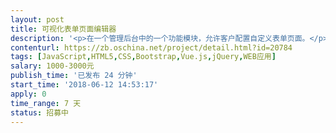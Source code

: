 ```yaml
---                
layout: post       
title: 可视化表单页面编辑器           
description: '<p>在一个管理后台中的一个功能模块，允许客户配置自定义表单页面。</p><p>1、选择表单的模板；</p><p>2、然后基于模板的HTML内容进行可视化编辑。可拖拽表单控件到表单页面中，可编辑控件的特定属性。表单控件包括手机号、邮箱、区块链钱包地址等；</p><p>3、表单控件内容与后台数据对接</p><p>4、兼容PC、移动浏览器</p><p><br></p><p>可使用jquery、bootstrap、VUE等框架</p><p><br></p>'     
contenturl: https://zb.oschina.net/project/detail.html?id=20784      
tags: [JavaScript,HTML5,CSS,Bootstrap,Vue.js,jQuery,WEB应用]            
salary: 1000-3000元          
publish_time: '已发布 24 分钟'         
start_time: '2018-06-12 14:53:17'           
apply: 0                   
time_range: 7 天              
status: 招募中                  
---                 
```

